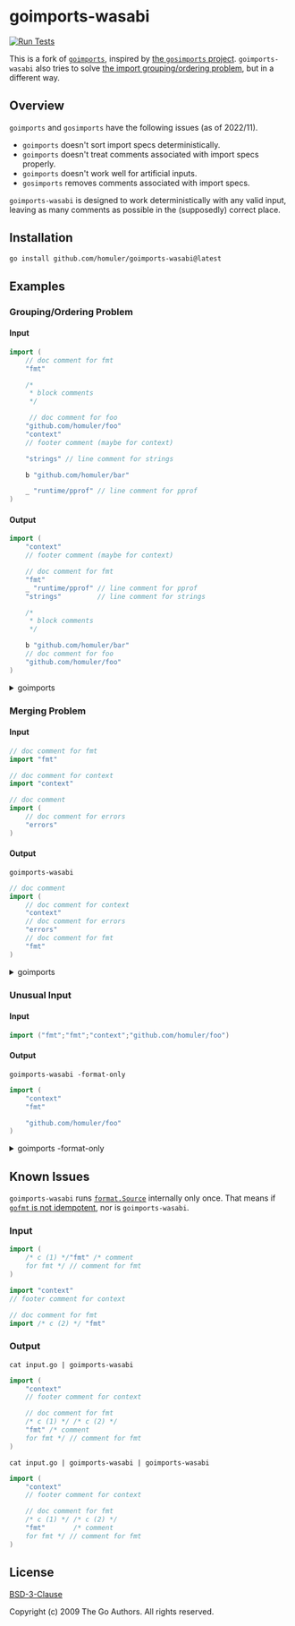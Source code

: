 # goimports-wasabi

[![Run Tests](https://github.com/homuler/goimports-wasabi/actions/workflows/test.yml/badge.svg)](https://github.com/homuler/goimports-wasabi/actions/workflows/test.yml)

This is a fork of [`goimports`](https://pkg.go.dev/golang.org/x/tools/cmd/goimports), inspired by [the `gosimports` project](https://github.com/rinchsan/gosimports).
`goimports-wasabi` also tries to solve [the import grouping/ordering problem](https://github.com/golang/go/issues/20818), but in a different way.

## Overview

`goimports` and `gosimports` have the following issues (as of 2022/11).

- `goimports` doesn't sort import specs deterministically.
- `goimports` doesn't treat comments associated with import specs properly.
- `goimports` doesn't work well for artificial inputs.
- `gosimports` removes comments associated with import specs.

`goimports-wasabi` is designed to work deterministically with any valid input, leaving as many comments as possible in the (supposedly) correct place.

## Installation

```sh
go install github.com/homuler/goimports-wasabi@latest
```

## Examples

### Grouping/Ordering Problem

#### Input

```go
import (
	// doc comment for fmt
	"fmt"

	/*
	 * block comments
	 */

	 // doc comment for foo
	"github.com/homuler/foo"
	"context"
	// footer comment (maybe for context)

	"strings" // line comment for strings

	b "github.com/homuler/bar"

	_ "runtime/pprof" // line comment for pprof
)
```

#### Output

```go
import (
	"context"
	// footer comment (maybe for context)

	// doc comment for fmt
	"fmt"
	_ "runtime/pprof" // line comment for pprof
	"strings"         // line comment for strings

	/*
	 * block comments
	 */

	b "github.com/homuler/bar"
	// doc comment for foo
	"github.com/homuler/foo"
)
```

<details>
<summary>goimports</summary>

```go
import (
	// doc comment for fmt
	"fmt"

	/*
	 * block comments
	 */

	// doc comment for foo
	"context"

	"github.com/homuler/foo"

	// footer comment (maybe for context)

	"strings" // line comment for strings

	b "github.com/homuler/bar"

	_ "runtime/pprof" // line comment for pprof
)
```

</details>

### Merging Problem

#### Input

```go
// doc comment for fmt
import "fmt"

// doc comment for context
import "context"

// doc comment
import (
	// doc comment for errors
	"errors"
)
```

#### Output

`goimports-wasabi`

```go
// doc comment
import (
	// doc comment for context
	"context"
	// doc comment for errors
	"errors"
	// doc comment for fmt
	"fmt"
)
```

<details>
<summary>goimports</summary>

```go
// doc comment for fmt
import (
	"context"
	"errors"
	"fmt"
)

// doc comment for context

// doc comment

// doc comment for errors
```

</details>

### Unusual Input

#### Input

```go
import ("fmt";"fmt";"context";"github.com/homuler/foo")
```

#### Output

`goimports-wasabi -format-only`

```go
import (
	"context"
	"fmt"

	"github.com/homuler/foo"
)
```

<details>
<summary>goimports -format-only</summary>

```go
panic: invalid line number 2 (should be < 2)
```

</details>

## Known Issues

`goimports-wasabi` runs [`format.Source`](https://pkg.go.dev/go/format#Source) internally only once.
That means if [`gofmt` is not idempotent](https://github.com/golang/go/issues/24472), nor is `goimports-wasabi`.

### Input

```input.go
import (
	/* c (1) */"fmt" /* comment
	for fmt */ // comment for fmt
)

import "context"
// footer comment for context

// doc comment for fmt
import /* c (2) */ "fmt"
```

### Output

`cat input.go | goimports-wasabi`

```go
import (
	"context"
	// footer comment for context

	// doc comment for fmt
	/* c (1) */ /* c (2) */
	"fmt" /* comment
	for fmt */ // comment for fmt
)
```

`cat input.go | goimports-wasabi | goimports-wasabi`

```go
import (
	"context"
	// footer comment for context

	// doc comment for fmt
	/* c (1) */ /* c (2) */
	"fmt"       /* comment
	for fmt */ // comment for fmt
)
```

## License

[BSD-3-Clause](https://github.com/homuler/goimports-wasabi/blob/main/LICENSE)

Copyright (c) 2009 The Go Authors. All rights reserved.
